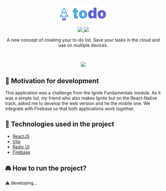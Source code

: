 <p align="center">
  <img src="./.github/logo.svg" width=150/>
</p>

<p align="center">
  <a href="https://github.com/lucasaugustscode/todo">
    <img src="https://img.shields.io/badge/MOBILE-Repository-4EA8DE" />
  </a>
  <a href="https://github.com/SilvioDiasJr/todo/blob/main/LICENSE">
   <img src="https://img.shields.io/badge/LICENSE-MIT-5E60CE" />
  </a>
</p>

<p align="center">
  A new concept of creating your to-do list. Save your tasks in the cloud and use on multiple devices.
</p>

<br/>

<p align="center">
  <img src="./.github/demonstration.gif" height="500"/>
</p>

## 🚀 Motivation for development

This application was a challenge from the Ignite Fundamentals module. As it was a simple list, my friend who also makes Ignite but on the React-Native track, asked me to develop the web version and he the mobile one. We integrate with Firebase so that both applications work together.

## 🔧 Technologies used in the project

- [ReactJS](https://pt-br.reactjs.org/)
- [Vite](https://vitejs.dev/)
- [Radix UI](https://www.radix-ui.com/)
- [Firebase](https://firebase.google.com/?hl=pt)

## 🚘 How to run the project?

⚠️ developing...
